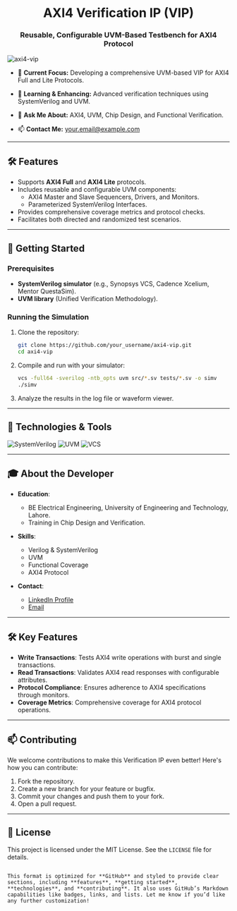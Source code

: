 <h1 align="center">AXI4 Verification IP (VIP)</h1>
<h3 align="center">Reusable, Configurable UVM-Based Testbench for AXI4 Protocol</h3>

<p align="left">
  <img src="https://komarev.com/ghpvc/?username=axi4-vip&label=Project%20views&color=0e75b6&style=flat" alt="axi4-vip" />
</p>

- 🔭 **Current Focus:** Developing a comprehensive UVM-based VIP for AXI4 Full and Lite Protocols.

- 🌱 **Learning & Enhancing:** Advanced verification techniques using SystemVerilog and UVM.

- 💬 **Ask Me About:** AXI4, UVM, Chip Design, and Functional Verification.

- 📫 **Contact Me:** [your.email@example.com](mailto:your.email@example.com)

---

<h2 align="left">🛠️ Features</h2>

- Supports **AXI4 Full** and **AXI4 Lite** protocols.
- Includes reusable and configurable UVM components:
  - AXI4 Master and Slave Sequencers, Drivers, and Monitors.
  - Parameterized SystemVerilog Interfaces.
- Provides comprehensive coverage metrics and protocol checks.
- Facilitates both directed and randomized test scenarios.

---

<h2 align="left">🚀 Getting Started</h2>

### Prerequisites

- **SystemVerilog simulator** (e.g., Synopsys VCS, Cadence Xcelium, Mentor QuestaSim).
- **UVM library** (Unified Verification Methodology).

### Running the Simulation

1. Clone the repository:
   ```bash
   git clone https://github.com/your_username/axi4-vip.git
   cd axi4-vip
   ```

2. Compile and run with your simulator:
   ```bash
   vcs -full64 -sverilog -ntb_opts uvm src/*.sv tests/*.sv -o simv
   ./simv
   ```

3. Analyze the results in the log file or waveform viewer.

---

<h2 align="left">🔧 Technologies & Tools</h2>

![SystemVerilog](https://img.shields.io/badge/-SystemVerilog-3776AB?style=flat-square&logo=systemverilog&logoColor=white)
![UVM](https://img.shields.io/badge/-UVM-3776AB?style=flat-square&logo=uvm&logoColor=white)
![VCS](https://img.shields.io/badge/-VCS-00599C?style=flat-square&logo=synopsys&logoColor=white)

---

<h2 align="left">🎓 About the Developer</h2>

- **Education**:
  - BE Electrical Engineering, University of Engineering and Technology, Lahore.
  - Training in Chip Design and Verification.
  
- **Skills**:
  - Verilog & SystemVerilog
  - UVM
  - Functional Coverage
  - AXI4 Protocol

- **Contact**:
  - [LinkedIn Profile](https://linkedin.com/in/your-profile)
  - [Email](mailto:your.email@example.com)

---

<h2 align="left">🛠️ Key Features</h2>

- **Write Transactions**: Tests AXI4 write operations with burst and single transactions.
- **Read Transactions**: Validates AXI4 read responses with configurable attributes.
- **Protocol Compliance**: Ensures adherence to AXI4 specifications through monitors.
- **Coverage Metrics**: Comprehensive coverage for AXI4 protocol operations.

---

<h2 align="left">📫 Contributing</h2>

We welcome contributions to make this Verification IP even better! Here's how you can contribute:

1. Fork the repository.
2. Create a new branch for your feature or bugfix.
3. Commit your changes and push them to your fork.
4. Open a pull request.

---

<h2 align="left">📜 License</h2>

This project is licensed under the MIT License. See the `LICENSE` file for details.
```

This format is optimized for **GitHub** and styled to provide clear sections, including **features**, **getting started**, **technologies**, and **contributing**. It also uses GitHub’s Markdown capabilities like badges, links, and lists. Let me know if you’d like any further customization!
